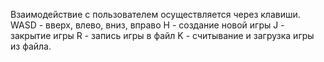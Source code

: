  Взаимодействие с пользователем осуществляется через клавиши. WASD - вверх, влево, вниз, вправо H - создание новой игры J - закрытие игры R - запись игры в файл K - считывание и загрузка игры из файла.
